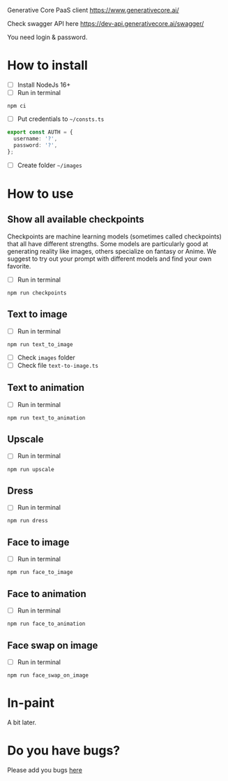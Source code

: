 Generative Core PaaS client https://www.generativecore.ai/

Check swagger API here https://dev-api.generativecore.ai/swagger/

You need login & password.

# How to install

- [ ] Install NodeJs 16+
- [ ] Run in terminal

```
npm ci
```

- [ ] Put credentials to `~/consts.ts`

```ts
export const AUTH = {
  username: '?',
  password: '?',
};
```

- [ ] Create folder `~/images`

# How to use

## Show all available checkpoints

Checkpoints are machine learning models (sometimes called checkpoints) that all have different strengths. Some models are particularly good at generating reality like images, others specialize on fantasy or Anime. We suggest to try out your prompt with different models and find your own favorite.

- [ ] Run in terminal

```
npm run checkpoints
```

## Text to image

- [ ] Run in terminal

```
npm run text_to_image
```

- [ ] Check `images` folder
- [ ] Check file `text-to-image.ts`

## Text to animation

- [ ] Run in terminal

```
npm run text_to_animation
```

## Upscale

- [ ] Run in terminal

```
npm run upscale
```

## Dress

- [ ] Run in terminal

```
npm run dress
```

## Face to image

- [ ] Run in terminal

```
npm run face_to_image
```

## Face to animation

- [ ] Run in terminal

```
npm run face_to_animation
```

## Face swap on image

- [ ] Run in terminal

```
npm run face_swap_on_image
```

# In-paint

A bit later.

# Do you have bugs?

Please add you bugs [here](https://gitlab.com/realistic-ai/paas-client/-/issues)
